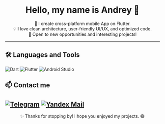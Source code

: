 <h1 align="center"> Hello, my name is Andrey 👋</h1>

<p align="center">
  🚀 I create cross-platform mobile App on Flutter.<br>
  💡 I love clean architecture, user-friendly UI/UX, and optimized code.<br>
  🔭 Open to new opportunities and interesting projects!
</p>

---

## 🛠️ Languages and Tools

![Dart](https://img.shields.io/badge/-Dart-0175C2?logo=dart&logoColor=white&style=flat)
![Flutter](https://img.shields.io/badge/-Flutter-42AAFF?logo=flutter&logoColor=white&style=flat)
![Android Studio](https://img.shields.io/badge/-Go-6495ED?logo=go&logoColor=white&style=flat)

## 📫 Contact me

[![Telegram](https://img.shields.io/badge/-Telegram-2CA5E0?logo=telegram&logoColor=white&style=flat)](https://t.me/andryshaDev)
[![Yandex Mail](https://img.shields.io/badge/-Mail-FF0000?logo=yandex&logoColor=white&style=flat)](mailto:AndreyAstakhovw@yandex.ru)
---

<p align="center">✨ Thanks for stopping by! I hope you enjoyed my projects. 😄</p>
